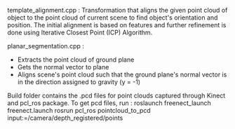 template_alignment.cpp : Transformation that aligns the given point cloud of object to the point cloud of current scene to find object's orientation and position.  The initial alignment is based on features and further refinement is done using Iterative Closest Point (ICP) Algorithm.

planar_segmentation.cpp : 
- Extracts the point cloud of ground plane
- Gets the normal vector to plane
- Aligns scene's point cloud such that the ground plane's normal vector is in the direction assigned to gravity (y = -1)

Build folder contains the .pcd files for point clouds captured through Kinect and pcl_ros package.
To get pcd files, run :
roslaunch freenect_launch freenect.launch
rosrun pcl_ros pointcloud_to_pcd input:=/camera/depth_registered/points
